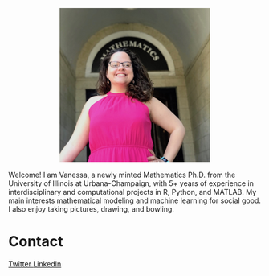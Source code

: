 
<html>
<body>
  
<p align="center">
<img src="images/vriveraq_photo.jpg" width="300">
</p>
  
<p> Welcome! I am Vanessa, a newly minted Mathematics Ph.D. from the University of Illinois at Urbana-Champaign, with 5+ years of experience in interdisciplinary and computational projects in R, Python, and MATLAB. My main interests mathematical modeling and machine learning for social good. I also enjoy taking pictures, drawing, and bowling.</p>
</body>

<h1> Contact </h1>
<a href= "https://twitter.com/MissVRivera"> Twitter </a>
<a href= "https://www.linkedin.com/in/vriveraq/"> LinkedIn </a>


</html>
